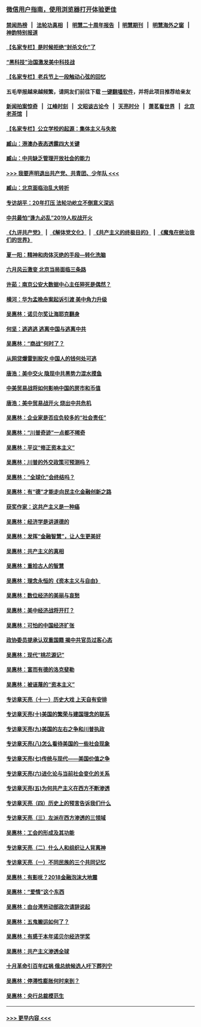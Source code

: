 ### [微信用户指南，使用浏览器打开体验更佳](https://github.com/gfw-breaker/banned-news1/blob/master/indexes/wechat-guide.md?t=0)
#### [禁闻热榜](热点新闻.md?t=0)  &nbsp;&nbsp;|&nbsp;&nbsp; [法轮功真相](https://github.com/gfw-breaker/truth/blob/master/README.md?t=0) &nbsp;&nbsp;|&nbsp;&nbsp; [明慧二十周年报告](https://github.com/gfw-breaker/mh-reports/blob/master/README.md?t=0) &nbsp;&nbsp;|&nbsp;&nbsp;[明慧期刊](https://github.com/gfw-breaker/mh-qikan) &nbsp;&nbsp;|&nbsp;&nbsp; [明慧海外之窗](https://github.com/gfw-breaker/mh-news/blob/master/README.md?t=0) &nbsp;&nbsp;|&nbsp;&nbsp; [神韵特别报道](https://github.com/gfw-breaker/mh-news/blob/master/shenyun.md?t=0)
#### [【名家专栏】是时候拒绝“封杀文化”了](../pages/nsc423/n11814093.md?t=02142133) 
#### [“黑科技”治国激发美中科技战](../pages/nsc423/n11638056.md?t=02142133) 
#### [【名家专栏】老兵节上一段触动心弦的回忆](../pages/nsc423/n11646016.md?t=02142133) 
#### 五毛举报越来越频繁，请网友们前往下载 [一键翻墙软件](https://github.com/gfw-breaker/ssr-accounts)，并将此项目推荐给亲友
#### [新闻拍案惊奇](https://github.com/gfw-breaker/banned-news1/blob/master/pages/link4.md) &nbsp;&nbsp;|&nbsp;&nbsp; [江峰时刻](https://github.com/gfw-breaker/banned-news1/blob/master/pages/link4.md) &nbsp;&nbsp;|&nbsp;&nbsp; [文昭谈古论今](https://github.com/gfw-breaker/banned-news1/blob/master/pages/link4.md) &nbsp;&nbsp;|&nbsp;&nbsp; [天亮时分](https://github.com/gfw-breaker/banned-news1/blob/master/pages/link4.md) &nbsp;&nbsp;|&nbsp;&nbsp; [萧茗看世界](https://github.com/gfw-breaker/banned-news1/blob/master/pages/link4.md) &nbsp;&nbsp;|&nbsp;&nbsp; [北京老茶馆](https://github.com/gfw-breaker/banned-news1/blob/master/pages/link4.md) &nbsp;&nbsp;|&nbsp;&nbsp; 
#### [【名家专栏】公立学校的起源：集体主义与失败](../pages/nsc423/n11601833.md?t=02142133) 
#### [臧山：港澳办表态透露四大关键](../pages/nsc423/n11421628.md?t=02142133) 
#### [臧山：中共缺乏管理开放社会的能力](../pages/nsc423/n11407457.md?t=02142133) 
#### [>>> 我要声明退出共产党、共青团、少年队 <<<](https://github.com/begood0513/goodnews/blob/master/quit/letter.md) 
#### [臧山：北京面临治乱大转折](../pages/nsc423/n11406895.md?t=02142133) 
#### [专访胡平：20年打压 法轮功屹立不倒意义深远](../pages/nsc423/n11398800.md?t=02142133) 
#### [中共最怕“逢九必乱”2019人权战开火](../pages/nsc423/n11385248.md?t=02142133) 
#### [《九评共产党》](https://github.com/begood0513/9ping.md/blob/master/README.md) &nbsp;|&nbsp; [《解体党文化》](../../../../jtdwh.md/blob/master/README.md)  &nbsp;|&nbsp; [《共产主义的终极目的》](../../../../gczydzjmd.md/blob/master/README.md) &nbsp;|&nbsp; [《魔鬼在统治我们的世界》](../../../../mgztzwmdsj.md/blob/master/README.md) 
#### [夏一阳：精神和肉体灭绝的手段—转化洗脑](../pages/nsc423/n11368250.md?t=02142133) 
#### [六月风云激变 北京当局面临三条路](../pages/nsc423/n11313668.md?t=02142133) 
#### [许茹：南京公安大数据中心主任猝死是偶然？](../pages/nsc423/n11064744.md?t=02142133) 
#### [横河：华为孟晚舟案起诉引渡 美中角力升级](../pages/nsc423/n11027230.md?t=02142133) 
#### [吴惠林：诺贝尔奖让海耶克翻身](../pages/nsc423/n10890049.md?t=02142133) 
#### [何坚：逃逃逃 逃离中国与逃离中共](../pages/nsc423/n10592891.md?t=02142133) 
#### [吴惠林：“商战”何时了？](../pages/nsc423/n10573558.md?t=02142133) 
#### [从网贷爆雷到股灾 中国人的钱何处可逃](../pages/nsc423/n10572800.md?t=02142133) 
#### [唐浩：美中交火 隐现中共黑势力混水摸鱼](../pages/nsc423/n10544040.md?t=02142133) 
#### [中美贸易战将如何影响中国的房市和币值](../pages/nsc423/n10543697.md?t=02142133) 
#### [唐浩：美中贸易战开火 烧出中共危机](../pages/nsc423/n10540126.md?t=02142133) 
#### [吴惠林：企业家是否应负较多的“社会责任”](../pages/nsc423/n10535022.md?t=02142133) 
#### [吴惠林：“川普奇迹”一点都不稀奇](../pages/nsc423/n10512808.md?t=02142133) 
#### [吴惠林：平议“修正资本主义”](../pages/nsc423/n10495724.md?t=02142133) 
#### [吴惠林：川普的外交政策可预测吗？](../pages/nsc423/n10462387.md?t=02142133) 
#### [吴惠林：“全球化”会终结吗？](../pages/nsc423/n10452838.md?t=02142133) 
#### [吴惠林：有“德”才能走向民主化金融创新之路](../pages/nsc423/n10432292.md?t=02142133) 
#### [获奖作家：这共产主义是一种癌](../pages/nsc423/n10431541.md?t=02142133) 
#### [吴惠林：经济学是讲道德的](../pages/nsc423/n10398014.md?t=02142133) 
#### [吴惠林：发挥“金融智慧”，让人生更美好](../pages/nsc423/n10375019.md?t=02142133) 
#### [吴惠林：共产主义的真相](../pages/nsc423/n10351394.md?t=02142133) 
#### [吴惠林：重拾古人的智慧](../pages/nsc423/n10337691.md?t=02142133) 
#### [吴惠林：理念永恒的《资本主义与自由》](../pages/nsc423/n10316274.md?t=02142133) 
#### [吴惠林：数位经济的美丽与哀愁](../pages/nsc423/n10292946.md?t=02142133) 
#### [吴惠林：美中经济战将开打？](../pages/nsc423/n10258825.md?t=02142133) 
#### [吴惠林：可怕的中国经济扩张](../pages/nsc423/n10219147.md?t=02142133) 
#### [政协委员提承认双重国籍 揭中共官员过客心态](../pages/nsc423/n10208809.md?t=02142133) 
#### [吴惠林：现代“桃花源记”](../pages/nsc423/n10185234.md?t=02142133) 
#### [吴惠林：富而有德的洛克斐勒](../pages/nsc423/n10142264.md?t=02142133) 
#### [吴惠林：被诬蔑的“资本主义”](../pages/nsc423/n10124816.md?t=02142133) 
#### [专访章天亮（十一）历史大戏 上天自有安排](../pages/nsc423/n10094905.md?t=02142133) 
#### [专访章天亮(十)美国的繁荣与建国理念的联系](../pages/nsc423/n10094899.md?t=02142133) 
#### [专访章天亮(九)美国的左右之争和川普执政](../pages/nsc423/n10094889.md?t=02142133) 
#### [专访章天亮(八)怎么看待美国的一些社会现象](../pages/nsc423/n10094857.md?t=02142133) 
#### [专访章天亮(七)传统与现代——美国价值之争](../pages/nsc423/n10093140.md?t=02142133) 
#### [专访章天亮(六)进化论与当前社会变化的关系](../pages/nsc423/n10092036.md?t=02142133) 
#### [专访章天亮(五)为何共产主义在西方不断渗透](../pages/nsc423/n10083620.md?t=02142133) 
#### [专访章天亮（四）历史上的预言告诉我们什么](../pages/nsc423/n10083606.md?t=02142133) 
#### [专访章天亮（三）左派在西方渗透的三领域](../pages/nsc423/n10081115.md?t=02142133) 
#### [吴惠林：工会的形成及其功能](../pages/nsc423/n10080633.md?t=02142133) 
#### [专访章天亮（二）什么人和组织让人背离神](../pages/nsc423/n10076637.md?t=02142133) 
#### [专访章天亮（一）不同民族的三个共同记忆](../pages/nsc423/n10074188.md?t=02142133) 
#### [吴惠林：有影呒？2018金融泡沫大地震](../pages/nsc423/n10040534.md?t=02142133) 
#### [吴惠林：“爱情”这个东西](../pages/nsc423/n10019423.md?t=02142133) 
#### [吴惠林：由台湾劳动部政次请辞说起](../pages/nsc423/n9979679.md?t=02142133) 
#### [吴惠林：五鬼搬运如何了？](../pages/nsc423/n9925338.md?t=02142133) 
#### [吴惠林：有感于本年诺贝尔经济学奖](../pages/nsc423/n9871883.md?t=02142133) 
#### [吴惠林：共产主义渗透全球](../pages/nsc423/n9812748.md?t=02142133) 
#### [十月革命引百年红祸 俄总统候选人吁下葬列宁](../pages/nsc423/n9810182.md?t=02142133) 
#### [吴惠林：停滞性膨胀何时来到？](../pages/nsc423/n9764136.md?t=02142133) 
#### [吴惠林：央行总裁模范生](../pages/nsc423/n9728134.md?t=02142133) 

----
#### [ >>> 更早内容 <<< ](../indexes/nsc423-earlier.md)
